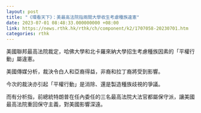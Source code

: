 ```yaml
---
layout: post
title: "《環看天下》：美最高法院指兩間大學收生考慮種族違憲"
date: 2023-07-01 08:48:33.000000000 +08:00
link: https://news.rthk.hk/rthk/ch/component/k2/1707058-20230701.htm
categories: rthk
---
```


美國聯邦最高法院裁定，哈佛大學和北卡羅來納大學招生考慮種族因素的「平權行動」屬違憲。

美國傳媒分析，裁決令白人和亞裔得益，非裔和拉丁裔將受到影響。

今次的裁決亦引起「平權行動」是消除、還是製造種族歧視的爭議。

而有分析指，前總統特朗普在任內委任的三名最高法院大法官都屬保守派，讓美國最高法院重回保守主義，對美國影響深遠。
